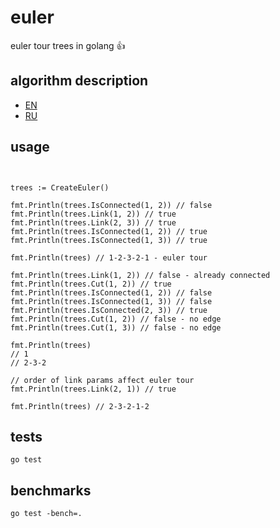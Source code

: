 # euler
euler tour trees in golang :+1:

## algorithm description
- [EN](https://en.wikipedia.org/wiki/Euler_tour_technique#Euler_tour_trees "en.wikipedia.org")
- [RU](https://neerc.ifmo.ru/wiki/index.php?title=%D0%94%D0%B5%D1%80%D0%B5%D0%B2%D1%8C%D1%8F_%D0%AD%D0%B9%D0%BB%D0%B5%D1%80%D0%BE%D0%B2%D0%B0_%D0%BE%D0%B1%D1%85%D0%BE%D0%B4%D0%B0 "neerc.ifmo.ru")

## usage

```golang


trees := CreateEuler()

fmt.Println(trees.IsConnected(1, 2)) // false
fmt.Println(trees.Link(1, 2)) // true
fmt.Println(trees.Link(2, 3)) // true
fmt.Println(trees.IsConnected(1, 2)) // true
fmt.Println(trees.IsConnected(1, 3)) // true

fmt.Println(trees) // 1-2-3-2-1 - euler tour

fmt.Println(trees.Link(1, 2)) // false - already connected
fmt.Println(trees.Cut(1, 2)) // true
fmt.Println(trees.IsConnected(1, 2)) // false
fmt.Println(trees.IsConnected(1, 3)) // false
fmt.Println(trees.IsConnected(2, 3)) // true
fmt.Println(trees.Cut(1, 2)) // false - no edge
fmt.Println(trees.Cut(1, 3)) // false - no edge

fmt.Println(trees)
// 1
// 2-3-2

// order of link params affect euler tour
fmt.Println(trees.Link(2, 1)) // true

fmt.Println(trees) // 2-3-2-1-2
```

## tests
`go test`

## benchmarks
`go test -bench=.`


